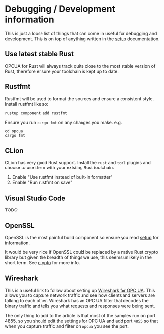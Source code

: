 # Debugging / Development information

This is just a loose list of things that can come in useful for debugging and development. 
This is on top of anything written in the [setup](./setup.md) documentation.

## Use latest stable Rust

OPCUA for Rust will always track quite close to the most stable version of Rust, therefore ensure your toolchain is kept up to date.

## Rustfmt

Rustfmt will be used to format the sources and ensure a consistent style. Install rustfmt like so:

```
rustup component add rustfmt
```

Ensure you run `cargo fmt` on any changes you make. e.g.

```
cd opcua
cargo fmt
```

## CLion

CLion has very good Rust support. Install the `rust` and `toml` plugins and choose to use them with your existing Rust toolchain.

1. Enable "Use rustfmt instead of built-in formatter"
2. Enable "Run rustfmt on save"

## Visual Studio Code

TODO

## OpenSSL

OpenSSL is the most painful build component so ensure you read [setup](./setup.md) for information.

It would be very nice if OpenSSL could be replaced by a native Rust crypto library but given the breadth
of things we use, this seems unlikely in the short term. See [crypto](./crypto.md) for more info.

## Wireshark

This is a useful link to follow about setting up [Wireshark for OPC UA](https://opcconnect.opcfoundation.org/2017/02/analyzing-opc-ua-communications-with-wireshark/). This allows you to capture network traffic and see how clients and servers are talking to each other. Wireshark has an OPC UA filter that decodes the binary traffic and tells you what requests and responses were being sent.

The only thing to add to the article is that most of the samples run on port 4855, so you should edit the settings for OPC UA and add port `4855` so that when you capture traffic and filter on `opcua` you see the port.